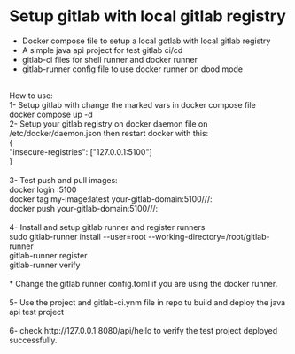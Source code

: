 # Setup gitlab with local gitlab registry<br />
- Docker compose file to setup a local gotlab with local gitlab registry<br />
- A simple java api project for test gitlab ci/cd<br />
- gitlab-ci files for shell runner and docker runner<br />
- gitlab-runner config file to use docker runner on dood mode<br />
<br />
How to use:<br />
1- Setup gitlab with change the marked vars in docker compose file<br />
docker compose up -d<br />
2- Setup your gitlab registry on docker daemon file on /etc/docker/daemon.json then restart docker with this:<br />
{<br />
  "insecure-registries": ["127.0.0.1:5100"]<br />
}<br />
<br />
3- Test push and pull images:<br />
docker login <your-gitlab-domain>:5100<br />
docker tag my-image:latest your-gitlab-domain:5100/<username>/<project>/<image-name>:<tag><br />
docker push your-gitlab-domain:5100/<username>/<project>/<image-name>:<tag><br />
<br />
4- Install and setup gitlab runner and register runners<br />
sudo gitlab-runner install --user=root --working-directory=/root/gitlab-runner<br />
gitlab-runner register<br />
gitlab-runner verify<br />
<br />
* Change the gitlab runner config.toml if you are using the docker runner.<br />
<br />
5- Use the project and gitlab-ci.ynm file in repo tu build and deploy the java api test project<br />
<br />
6- check http://127.0.0.1:8080/api/hello to verify the test project deployed successfully.<br />
